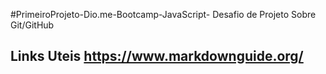 #PrimeiroProjeto-Dio.me-Bootcamp-JavaScript-
Desafio de Projeto Sobre Git/GitHub

## Links Uteis https://www.markdownguide.org/
